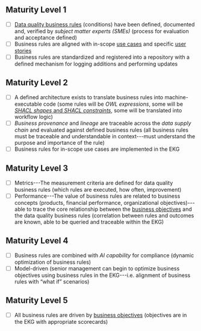 ## Maturity Level 1

- [ ] [Data quality business rules](../../../data-governance/capability/classification-management)
      (conditions) have been defined, documented and, verified by _subject matter experts (SMEs)_ 
      (process for evaluation and acceptance defined)
- [ ] Business rules are aligned with in-scope [use cases](https://method.ekgf.org/concept/use-case)
      and specific [user stories](https://method.ekgf.org/concept/story)
- [ ] Business rules are standardized and registered into a repository with a defined mechanism for
      logging additions and performing updates

## Maturity Level 2

- [ ] A defined architecture exists to translate business rules into machine-executable code
      (some rules will be _OWL expressions_, some will be 
      [_SHACL shapes_ and _SHACL constraints_](https://www.w3.org/TR/shacl/#constraints-section),
      some will be translated into workflow logic)
- [ ] _Business provenance_ and _lineage_ are traceable across the _data supply chain_ and
      evaluated against defined business rules (all business rules must be traceable and understandable in
      context---must understand the purpose and importance of the rule)
- [ ] Business rules for in-scope use cases are implemented in the EKG

## Maturity Level 3

- [ ] Metrics---The measurement criteria are defined for data quality business rules (which rules are executed,
      how often, improvement)
- [ ] Performance---The value of business rules are related to business concepts (products, financial performance,
      organizational objectives)---able to trace the core relationship between the 
      [business objectives](/pillar/business/capability-area/strategy-actuation/capability/business-goals) and
      the data quality business rules (correlation between rules and outcomes are known, able to be queried and
      traceable within the EKG)

## Maturity Level 4

- [ ] Business rules are combined with _AI capability_ for compliance (dynamic optimization of business rules)
- [ ] Model-driven (senior management can begin to optimize business objectives using business rules in
      the EKG---i.e. alignment of business rules with “what if” scenarios)

## Maturity Level 5

- [ ] All business rules are driven by
      [business objectives](/pillar/business/capability-area/strategy-actuation/capability/business-goals) 
      (objectives are in the EKG with appropriate scorecards)
